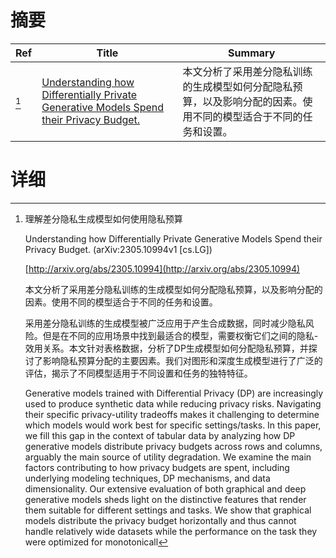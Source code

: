 # 摘要

| Ref | Title | Summary |
| --- | --- | --- |
| [^1] | [Understanding how Differentially Private Generative Models Spend their Privacy Budget.](http://arxiv.org/abs/2305.10994) | 本文分析了采用差分隐私训练的生成模型如何分配隐私预算，以及影响分配的因素。使用不同的模型适合于不同的任务和设置。 |

# 详细

[^1]: 理解差分隐私生成模型如何使用隐私预算

    Understanding how Differentially Private Generative Models Spend their Privacy Budget. (arXiv:2305.10994v1 [cs.LG])

    [http://arxiv.org/abs/2305.10994](http://arxiv.org/abs/2305.10994)

    本文分析了采用差分隐私训练的生成模型如何分配隐私预算，以及影响分配的因素。使用不同的模型适合于不同的任务和设置。

    

    采用差分隐私训练的生成模型被广泛应用于产生合成数据，同时减少隐私风险。但是在不同的应用场景中找到最适合的模型，需要权衡它们之间的隐私-效用关系。本文针对表格数据，分析了DP生成模型如何分配隐私预算，并探讨了影响隐私预算分配的主要因素。我们对图形和深度生成模型进行了广泛的评估，揭示了不同模型适用于不同设置和任务的独特特征。

    Generative models trained with Differential Privacy (DP) are increasingly used to produce synthetic data while reducing privacy risks. Navigating their specific privacy-utility tradeoffs makes it challenging to determine which models would work best for specific settings/tasks. In this paper, we fill this gap in the context of tabular data by analyzing how DP generative models distribute privacy budgets across rows and columns, arguably the main source of utility degradation. We examine the main factors contributing to how privacy budgets are spent, including underlying modeling techniques, DP mechanisms, and data dimensionality.  Our extensive evaluation of both graphical and deep generative models sheds light on the distinctive features that render them suitable for different settings and tasks. We show that graphical models distribute the privacy budget horizontally and thus cannot handle relatively wide datasets while the performance on the task they were optimized for monotonicall
    

